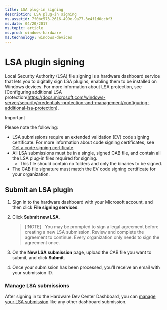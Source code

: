 ```yaml
---
title: LSA plug-in signing
description: LSA plug-in signing
ms.assetid: 7f0bc573-2616-499e-9a77-3e4f1d0ccbf3
ms.date: 04/20/2017
ms.topic: article
ms.prod: windows-hardware
ms.technology: windows-devices
---
```


# LSA plugin signing


Local Security Authority (LSA) file signing is a hardware dashboard service that lets you to digitally sign LSA plugins, enabling them to be installed on Windows devices. For more information about LSA protection, see [Configuring additional LSA protection(https://docs.microsoft.com/windows-server/security/credentials-protection-and-management/configuring-additional-lsa-protection).


> [!IMPORTANT]
> Please note the following:
> * LSA submissions require an extended validation (EV) code signing certificate. For more information about code signing certificates, see [Get a code signing certificate](get-a-code-signing-certificate.md).
> * All LSA submissions must be in a single, signed CAB file, and contain all the LSA plug-in files required for signing. 
>   * This file should contain no folders and only the binaries to be signed. 
> * The CAB file signature must match the EV code signing certificate for your organization. 


## Submit an LSA plugin

1.  Sign in to the hardware dashboard with your Microsoft account, and then click **File signing services**.

2.  Click **Submit new LSA**.
    > [!NOTE]  
    > You may be prompted to sign a legal agreement before creating a new LSA submission. Review and complete the agreement to continue. Every organization only needs to sign the agreement once. 
  
3.  On the **New LSA submission** page, upload the CAB file you want to submit, and click **Submit**.

4.  Once your submission has been processed, you’ll receive an email with your submission ID.

### Manage LSA submissions

After signing in to the Hardware Dev Center Dashboard, you can [manage your LSA submission](manage-your-hardware-submissions.md) like any other dashboard submission. 